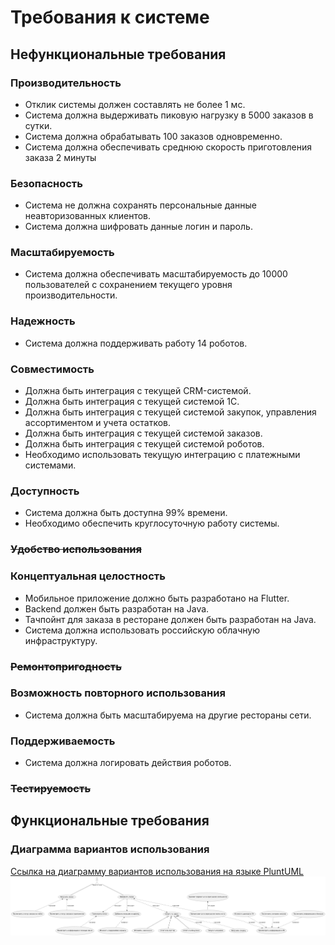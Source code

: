 # Требования к системе

## Нефункциональные требования

### Производительность
- Отклик системы должен составлять не более 1 мс.
- Система должна выдерживать пиковую нагрузку в 5000 заказов в сутки.
- Система должна обрабатывать 100 заказов одновременно.
- Система должна обеспечивать среднюю скорость приготовления заказа 2 минуты
### Безопасность
- Система не должна сохранять персональные данные неавторизованных клиентов.
- Система должна шифровать данные логин и пароль.
### Масштабируемость
- Система должна обеспечивать масштабируемость до 10000 пользователей с сохранением текущего уровня производительности.
### Надежность
- Система должна поддерживать работу 14 роботов.
### Совместимость
- Должна быть интеграция с текущей CRM-системой.
- Должна быть интеграция с текущей системой 1C.
- Должна быть интеграция с текущей системой закупок, управления ассортиментом и учета остатков.
- Должна быть интеграция с текущей системой заказов.
- Должна быть интеграция с текущей системой роботов.
- Необходимо использовать текущую интеграцию с платежными системами.
### Доступность
- Система должна быть доступна 99% времени.
- Необходимо обеспечить круглосуточную работу системы.
### ~~Удобство использования~~
### Концептуальная целостность
- Мобильное приложение должно быть разработано на Flutter.
- Backend должен быть разработан на Java.
- Тачпойнт для заказа в ресторане должен быть разработан на Java.
- Система должна использовать российскую облачную инфраструктуру.
### ~~Ремонтопригодность~~
### Возможность повторного использования
- Система должна быть масштабируема на другие рестораны сети.
### Поддерживаемость
- Система должна логировать действия роботов.
### ~~Тестируемость~~

## Функциональные требования

### Диаграмма вариантов использования
[Ссылка на диаграмму вариантов использования на языке PluntUML](/docs/diagrams/usecase.puml)
![Диаграмма вариантов использования](/docs/diagrams/usecase.png)
